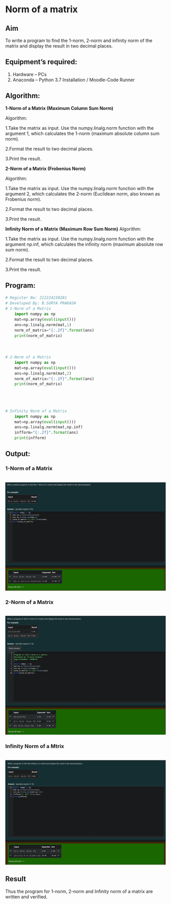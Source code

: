 # Norm of a matrix
## Aim
To write a program to find the 1-norm, 2-norm and infinity norm of the matrix and display the result in two decimal places.
## Equipment’s required:
1.	Hardware – PCs
2.	Anaconda – Python 3.7 Installation / Moodle-Code Runner
## Algorithm:

**1-Norm of a Matrix (Maximum Column Sum Norm)**

Algorithm:

1.Take the matrix as input.
Use the numpy.linalg.norm function with the argument 1, which calculates the 1-norm (maximum absolute column sum norm).

2.Format the result to two decimal places.

3.Print the result.

**2-Norm of a Matrix (Frobenius Norm)**
 
Algorithm:

1.Take the matrix as input.
Use the numpy.linalg.norm function with the argument 2, which calculates the 2-norm (Euclidean norm, also known as Frobenius norm).

2.Format the result to two decimal places.

3.Print the result.

 **Infinity Norm of a Matrix (Maximum Row Sum Norm)**
Algorithm:

1.Take the matrix as input.
Use the numpy.linalg.norm function with the argument np.inf, which calculates the infinity norm (maximum absolute row sum norm).

2.Format the result to two decimal places.

3.Print the result.


## Program:
```Python
# Register No: 212224230281
# Developed By: B.SURYA PRAKASH
# 1-Norm of a Matrix
	import numpy as np
	mat=np.array(eval(input()))
	ans=np.linalg.norm(mat,1)
	norm_of_matrix="{:.2f}".format(ans)
	print(norm_of_matrix)



# 2-Norm of a Matrix
	import numpy as np
	mat=np.array(eval(input()))
	ans=np.linalg.norm(mat,2)
	norm_of_matrix="{:.2f}".format(ans)
	print(norm_of_matrix)




# Infinity Norm of a Matrix
	import numpy as np
	mat=np.array(eval(input()))
	ans=np.linalg.norm(mat,np.inf)
	infform="{:.2f}".format(ans)
	print(infform)


```
## Output:
### 1-Norm of a Matrix
<br>![alt text](image.png)

### 2-Norm of a Matrix 
<br>![alt text](image-1.png)

### Infinity Norm of a Mtrix
<br>![alt text](image-3.png)


## Result
Thus the program for 1-norm, 2-norm and Infinity norm of a matrix are written and verified.
